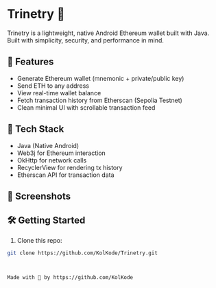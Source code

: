 # Trinetry 🚀

Trinetry is a lightweight, native Android Ethereum wallet built with Java.  
Built with simplicity, security, and performance in mind.

## 🌟 Features
- Generate Ethereum wallet (mnemonic + private/public key)
- Send ETH to any address
- View real-time wallet balance
- Fetch transaction history from Etherscan (Sepolia Testnet)
- Clean minimal UI with scrollable transaction feed

## 🧰 Tech Stack
- Java (Native Android)
- Web3j for Ethereum interaction
- OkHttp for network calls
- RecyclerView for rendering tx history
- Etherscan API for transaction data

## 📸 Screenshots

[//]: # (*Add screenshots or demo GIF here*)

## 🛠️ Getting Started

1. Clone this repo:
```bash
git clone https://github.com/KolKode/Trinetry.git



Made with 💚 by https://github.com/KolKode